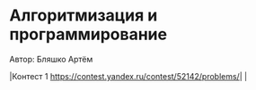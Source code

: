 # Алгоритмизация и программирование
Автор: Бляшко Артём

|Контест 1 <https://contest.yandex.ru/contest/52142/problems/>|  |
